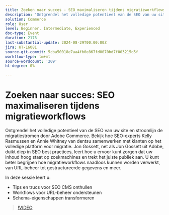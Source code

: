 ```yaml
---
title: Zoeken naar succes - SEO maximaliseren tijdens migratieworkflows
description: 'Ontgrendel het volledige potentieel van de SEO van uw site en stroomlijn de migratiestromen door Adobe Commerce. Bekijk hoe SEO-experts Kelly Rasmussen en Annie Whitney van dentsu samenwerken met klanten op het volledige platform voor migratie. Jon Gossett, net als Jon Gossett uit Adobe, duikt diep in SEO best practices, leert hoe u ervoor kunt zorgen dat uw inhoud hoog staat op zoekmachines en trekt het juiste publiek aan. Beter begrijpen hoe migratieworkflows naadloos kunnen worden afgehandeld, van URL-beheer tot gestructureerde gegevens en meer.In deze sessie leert u - Tips en trucs voor SEO CMS: ondersteuning van werkstromen voor URL-beheer Transformeren van schema-eigenschappen'
solution: Commerce
role: User
level: Beginner, Intermediate, Experienced
doc-type: Event
duration: 2176
last-substantial-update: 2024-08-29T00:00:00Z
jira: KT-16081
source-git-commit: 5cba50018e7aa4fb0e867fd0070bd7f003215d5f
workflow-type: tm+mt
source-wordcount: '209'
ht-degree: 0%

---
```



# Zoeken naar succes: SEO maximaliseren tijdens migratieworkflows

Ontgrendel het volledige potentieel van de SEO van uw site en stroomlijn de migratiestromen door Adobe Commerce. Bekijk hoe SEO-experts Kelly Rasmussen en Annie Whitney van dentsu samenwerken met klanten op het volledige platform voor migratie. Jon Gossett, net als Jon Gossett uit Adobe, duikt diep in SEO best practices, leert hoe u ervoor kunt zorgen dat uw inhoud hoog staat op zoekmachines en trekt het juiste publiek aan. U kunt beter begrijpen hoe migratieworkflows naadloos kunnen worden verwerkt, van URL-beheer tot gestructureerde gegevens en meer.

In deze sessie leert u:

* Tips en trucs voor SEO CMS onthullen
* Workflows voor URL-beheer ondersteunen
* Schema-eigenschappen transformeren

>[!VIDEO](https://video.tv.adobe.com/v/3433145/?learn=on)
